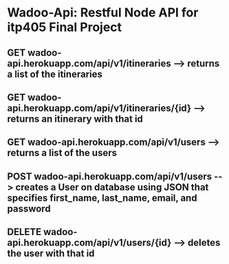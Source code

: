 # Wadoo-Api: Restful Node API for itp405 Final Project
## GET wadoo-api.herokuapp.com/api/v1/itineraries --> returns a list of the itineraries
## GET wadoo-api.herokuapp.com/api/v1/itineraries/{id} --> returns an itinerary with that id
## GET wadoo-api.herokuapp.com/api/v1/users --> returns a list of the users
## POST wadoo-api.herokuapp.com/api/v1/users --> creates a User on database using JSON that specifies first_name, last_name, email, and password
## DELETE wadoo-api.herokuapp.com/api/v1/users/{id} --> deletes the user with that id
